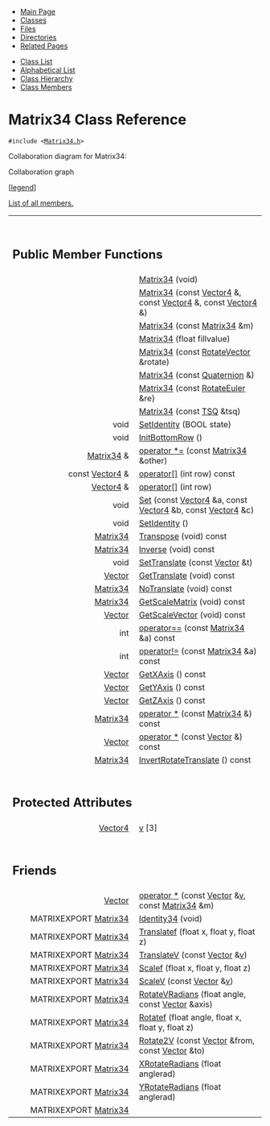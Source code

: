 <div class="tabs">

- [Main Page](index.md)
- <span id="current">[Classes](annotated.md)</span>
- [Files](files.md)
- [Directories](dirs.md)
- [Related Pages](pages.md)

</div>

<div class="tabs">

- [Class List](annotated.md)
- [Alphabetical List](classes.md)
- [Class Hierarchy](hierarchy.md)
- [Class Members](functions.md)

</div>

# Matrix34 Class Reference

`#include <`<a href="Matrix34_8h-source.md" class="el"><code>Matrix34.h</code></a>`>`

Collaboration diagram for Matrix34:

<span class="image placeholder" original-image-src="classMatrix34__coll__graph.gif" original-image-title="" border="0" usemap="#Matrix34__coll__map">Collaboration graph</span>

\[[legend](graph_legend.md)\]

[List of all members.](classMatrix34-members.md)

<table data-border="0" data-cellpadding="0" data-cellspacing="0">
<colgroup>
<col style="width: 50%" />
<col style="width: 50%" />
</colgroup>
<tbody>
<tr>
<td></td>
<td></td>
</tr>
<tr>
<td colspan="2"><br />
&#10;<h2 id="public-member-functions">Public Member Functions</h2></td>
</tr>
<tr>
<td class="memItemLeft" style="text-align: right;" data-nowrap="" data-valign="top"> </td>
<td class="memItemRight" data-valign="bottom"><a href="classMatrix34.md#b7df3480a5b0aefec571740eeba65703" class="el">Matrix34</a> (void)</td>
</tr>
<tr>
<td class="memItemLeft" style="text-align: right;" data-nowrap="" data-valign="top"> </td>
<td class="memItemRight" data-valign="bottom"><a href="classMatrix34.md#a6e8d357b4c9468d22edf4983d5324e6" class="el">Matrix34</a> (const <a href="classVector4.md" class="el">Vector4</a> &amp;, const <a href="classVector4.md" class="el">Vector4</a> &amp;, const <a href="classVector4.md" class="el">Vector4</a> &amp;)</td>
</tr>
<tr>
<td class="memItemLeft" style="text-align: right;" data-nowrap="" data-valign="top"> </td>
<td class="memItemRight" data-valign="bottom"><a href="classMatrix34.md#39ee6fefceb3d81a599efe0ebc4ddf9a" class="el">Matrix34</a> (const <a href="classMatrix34.md" class="el">Matrix34</a> &amp;m)</td>
</tr>
<tr>
<td class="memItemLeft" style="text-align: right;" data-nowrap="" data-valign="top"> </td>
<td class="memItemRight" data-valign="bottom"><a href="classMatrix34.md#dd6ef5d21555392a40bd5a4c63de13f9" class="el">Matrix34</a> (float fillvalue)</td>
</tr>
<tr>
<td class="memItemLeft" style="text-align: right;" data-nowrap="" data-valign="top"> </td>
<td class="memItemRight" data-valign="bottom"><a href="classMatrix34.md#e6e45ccdd56be82cb058490e303a6764" class="el">Matrix34</a> (const <a href="classRotateVector.md" class="el">RotateVector</a> &amp;rotate)</td>
</tr>
<tr>
<td class="memItemLeft" style="text-align: right;" data-nowrap="" data-valign="top"> </td>
<td class="memItemRight" data-valign="bottom"><a href="classMatrix34.md#22fe3675076def08f0392013cacea7e2" class="el">Matrix34</a> (const <a href="classQuaternion.md" class="el">Quaternion</a> &amp;)</td>
</tr>
<tr>
<td class="memItemLeft" style="text-align: right;" data-nowrap="" data-valign="top"> </td>
<td class="memItemRight" data-valign="bottom"><a href="classMatrix34.md#f3b899dc18fdb6fd42b6c279b066c7ed" class="el">Matrix34</a> (const <a href="classRotateEuler.md" class="el">RotateEuler</a> &amp;re)</td>
</tr>
<tr>
<td class="memItemLeft" style="text-align: right;" data-nowrap="" data-valign="top"> </td>
<td class="memItemRight" data-valign="bottom"><a href="classMatrix34.md#2270c00abe385727a594aa8d4bc89d36" class="el">Matrix34</a> (const <a href="classTSQ.md" class="el">TSQ</a> &amp;tsq)</td>
</tr>
<tr>
<td class="memItemLeft" style="text-align: right;" data-nowrap="" data-valign="top">void </td>
<td class="memItemRight" data-valign="bottom"><a href="classMatrix34.md#0a0e176d147b6c7af661b93d25691285" class="el">SetIdentity</a> (BOOL state)</td>
</tr>
<tr>
<td class="memItemLeft" style="text-align: right;" data-nowrap="" data-valign="top">void </td>
<td class="memItemRight" data-valign="bottom"><a href="classMatrix34.md#f0738c4e8f53227f03b0cf659b625304" class="el">InitBottomRow</a> ()</td>
</tr>
<tr>
<td class="memItemLeft" style="text-align: right;" data-nowrap="" data-valign="top"><a href="classMatrix34.md" class="el">Matrix34</a> &amp; </td>
<td class="memItemRight" data-valign="bottom"><a href="classMatrix34.md#b57a2c04a471b23866f63acf6c99727a" class="el">operator *=</a> (const <a href="classMatrix34.md" class="el">Matrix34</a> &amp;other)</td>
</tr>
<tr>
<td class="memItemLeft" style="text-align: right;" data-nowrap="" data-valign="top">const <a href="classVector4.md" class="el">Vector4</a> &amp; </td>
<td class="memItemRight" data-valign="bottom"><a href="classMatrix34.md#c83e70d16af2690580e83e3e308baa56" class="el">operator[]</a> (int row) const</td>
</tr>
<tr>
<td class="memItemLeft" style="text-align: right;" data-nowrap="" data-valign="top"><a href="classVector4.md" class="el">Vector4</a> &amp; </td>
<td class="memItemRight" data-valign="bottom"><a href="classMatrix34.md#f9fe1cb2b05e91781b91213489f0f8ac" class="el">operator[]</a> (int row)</td>
</tr>
<tr>
<td class="memItemLeft" style="text-align: right;" data-nowrap="" data-valign="top">void </td>
<td class="memItemRight" data-valign="bottom"><a href="classMatrix34.md#bde1ab21f6cc9658ef27fd981f9158c4" class="el">Set</a> (const <a href="classVector4.md" class="el">Vector4</a> &amp;a, const <a href="classVector4.md" class="el">Vector4</a> &amp;b, const <a href="classVector4.md" class="el">Vector4</a> &amp;c)</td>
</tr>
<tr>
<td class="memItemLeft" style="text-align: right;" data-nowrap="" data-valign="top">void </td>
<td class="memItemRight" data-valign="bottom"><a href="classMatrix34.md#d59f462f5cf3ab5702c6813842619a2f" class="el">SetIdentity</a> ()</td>
</tr>
<tr>
<td class="memItemLeft" style="text-align: right;" data-nowrap="" data-valign="top"><a href="classMatrix34.md" class="el">Matrix34</a> </td>
<td class="memItemRight" data-valign="bottom"><a href="classMatrix34.md#5634d8f5dbdf22e72677fccda12e43df" class="el">Transpose</a> (void) const</td>
</tr>
<tr>
<td class="memItemLeft" style="text-align: right;" data-nowrap="" data-valign="top"><a href="classMatrix34.md" class="el">Matrix34</a> </td>
<td class="memItemRight" data-valign="bottom"><a href="classMatrix34.md#52f76e697bcd441f768d94a75f9af147" class="el">Inverse</a> (void) const</td>
</tr>
<tr>
<td class="memItemLeft" style="text-align: right;" data-nowrap="" data-valign="top">void </td>
<td class="memItemRight" data-valign="bottom"><a href="classMatrix34.md#708b3b3b8999da237597816d9d535297" class="el">SetTranslate</a> (const <a href="classVector.md" class="el">Vector</a> &amp;t)</td>
</tr>
<tr>
<td class="memItemLeft" style="text-align: right;" data-nowrap="" data-valign="top"><a href="classVector.md" class="el">Vector</a> </td>
<td class="memItemRight" data-valign="bottom"><a href="classMatrix34.md#9d51537b211615615122aaa2eddd119d" class="el">GetTranslate</a> (void) const</td>
</tr>
<tr>
<td class="memItemLeft" style="text-align: right;" data-nowrap="" data-valign="top"><a href="classMatrix34.md" class="el">Matrix34</a> </td>
<td class="memItemRight" data-valign="bottom"><a href="classMatrix34.md#2b1748712a605cdea8efd63a19fcc239" class="el">NoTranslate</a> (void) const</td>
</tr>
<tr>
<td class="memItemLeft" style="text-align: right;" data-nowrap="" data-valign="top"><a href="classMatrix34.md" class="el">Matrix34</a> </td>
<td class="memItemRight" data-valign="bottom"><a href="classMatrix34.md#47a98f3db5918c55c1f9f97bd9af2803" class="el">GetScaleMatrix</a> (void) const</td>
</tr>
<tr>
<td class="memItemLeft" style="text-align: right;" data-nowrap="" data-valign="top"><a href="classVector.md" class="el">Vector</a> </td>
<td class="memItemRight" data-valign="bottom"><a href="classMatrix34.md#573e021e042c84d57d90a02725880580" class="el">GetScaleVector</a> (void) const</td>
</tr>
<tr>
<td class="memItemLeft" style="text-align: right;" data-nowrap="" data-valign="top">int </td>
<td class="memItemRight" data-valign="bottom"><a href="classMatrix34.md#9867b8784fe304cb3a6d78adf089961b" class="el">operator==</a> (const <a href="classMatrix34.md" class="el">Matrix34</a> &amp;a) const</td>
</tr>
<tr>
<td class="memItemLeft" style="text-align: right;" data-nowrap="" data-valign="top">int </td>
<td class="memItemRight" data-valign="bottom"><a href="classMatrix34.md#aba8e7213c48155d705b223ba7220525" class="el">operator!=</a> (const <a href="classMatrix34.md" class="el">Matrix34</a> &amp;a) const</td>
</tr>
<tr>
<td class="memItemLeft" style="text-align: right;" data-nowrap="" data-valign="top"><a href="classVector.md" class="el">Vector</a> </td>
<td class="memItemRight" data-valign="bottom"><a href="classMatrix34.md#de47ca08dac306ef3fc3bec670a913c0" class="el">GetXAxis</a> () const</td>
</tr>
<tr>
<td class="memItemLeft" style="text-align: right;" data-nowrap="" data-valign="top"><a href="classVector.md" class="el">Vector</a> </td>
<td class="memItemRight" data-valign="bottom"><a href="classMatrix34.md#558eaf2afb73de18b7c3af680cb49785" class="el">GetYAxis</a> () const</td>
</tr>
<tr>
<td class="memItemLeft" style="text-align: right;" data-nowrap="" data-valign="top"><a href="classVector.md" class="el">Vector</a> </td>
<td class="memItemRight" data-valign="bottom"><a href="classMatrix34.md#c3333f6ac3cff5098d7d24026186cdc6" class="el">GetZAxis</a> () const</td>
</tr>
<tr>
<td class="memItemLeft" style="text-align: right;" data-nowrap="" data-valign="top"><a href="classMatrix34.md" class="el">Matrix34</a> </td>
<td class="memItemRight" data-valign="bottom"><a href="classMatrix34.md#39b143160532af71c070633523a16e7b" class="el">operator *</a> (const <a href="classMatrix34.md" class="el">Matrix34</a> &amp;) const</td>
</tr>
<tr>
<td class="memItemLeft" style="text-align: right;" data-nowrap="" data-valign="top"><a href="classVector.md" class="el">Vector</a> </td>
<td class="memItemRight" data-valign="bottom"><a href="classMatrix34.md#d35f5856c5a143b96123afe5befee5d3" class="el">operator *</a> (const <a href="classVector.md" class="el">Vector</a> &amp;) const</td>
</tr>
<tr>
<td class="memItemLeft" style="text-align: right;" data-nowrap="" data-valign="top"><a href="classMatrix34.md" class="el">Matrix34</a> </td>
<td class="memItemRight" data-valign="bottom"><a href="classMatrix34.md#632951364224f535b63ffa8b9c7ed431" class="el">InvertRotateTranslate</a> () const</td>
</tr>
<tr>
<td colspan="2"><br />
&#10;<h2 id="protected-attributes">Protected Attributes</h2></td>
</tr>
<tr>
<td class="memItemLeft" style="text-align: right;" data-nowrap="" data-valign="top"><a href="classVector4.md" class="el">Vector4</a> </td>
<td class="memItemRight" data-valign="bottom"><a href="classMatrix34.md#f493789db894265c54fa31d991268ab8" class="el">v</a> [3]</td>
</tr>
<tr>
<td colspan="2"><br />
&#10;<h2 id="friends">Friends</h2></td>
</tr>
<tr>
<td class="memItemLeft" style="text-align: right;" data-nowrap="" data-valign="top"><a href="classVector.md" class="el">Vector</a> </td>
<td class="memItemRight" data-valign="bottom"><a href="classMatrix34.md#840773f9e5364b95d0a623450fa3027e" class="el">operator *</a> (const <a href="classVector.md" class="el">Vector</a> &amp;<a href="structTQAVGouraud.md" class="el">v</a>, const <a href="classMatrix34.md" class="el">Matrix34</a> &amp;m)</td>
</tr>
<tr>
<td class="memItemLeft" style="text-align: right;" data-nowrap="" data-valign="top">MATRIXEXPORT <a href="classMatrix34.md" class="el">Matrix34</a> </td>
<td class="memItemRight" data-valign="bottom"><a href="classMatrix34.md#a9e9d4b367969631692f3073684568ac" class="el">Identity34</a> (void)</td>
</tr>
<tr>
<td class="memItemLeft" style="text-align: right;" data-nowrap="" data-valign="top">MATRIXEXPORT <a href="classMatrix34.md" class="el">Matrix34</a> </td>
<td class="memItemRight" data-valign="bottom"><a href="classMatrix34.md#d2f1ab41a7ee2044dfc0b016d7f62075" class="el">Translatef</a> (float x, float y, float z)</td>
</tr>
<tr>
<td class="memItemLeft" style="text-align: right;" data-nowrap="" data-valign="top">MATRIXEXPORT <a href="classMatrix34.md" class="el">Matrix34</a> </td>
<td class="memItemRight" data-valign="bottom"><a href="classMatrix34.md#d2d3a3c8450ced346e378811824bd194" class="el">TranslateV</a> (const <a href="classVector.md" class="el">Vector</a> &amp;<a href="structTQAVGouraud.md" class="el">v</a>)</td>
</tr>
<tr>
<td class="memItemLeft" style="text-align: right;" data-nowrap="" data-valign="top">MATRIXEXPORT <a href="classMatrix34.md" class="el">Matrix34</a> </td>
<td class="memItemRight" data-valign="bottom"><a href="classMatrix34.md#85ad183cd6e45377da219513d7ac2487" class="el">Scalef</a> (float x, float y, float z)</td>
</tr>
<tr>
<td class="memItemLeft" style="text-align: right;" data-nowrap="" data-valign="top">MATRIXEXPORT <a href="classMatrix34.md" class="el">Matrix34</a> </td>
<td class="memItemRight" data-valign="bottom"><a href="classMatrix34.md#90daeb8672a3c3f34ac377f3b0474d7d" class="el">ScaleV</a> (const <a href="classVector.md" class="el">Vector</a> &amp;<a href="structTQAVGouraud.md" class="el">v</a>)</td>
</tr>
<tr>
<td class="memItemLeft" style="text-align: right;" data-nowrap="" data-valign="top">MATRIXEXPORT <a href="classMatrix34.md" class="el">Matrix34</a> </td>
<td class="memItemRight" data-valign="bottom"><a href="classMatrix34.md#9c8818c91a3780c41e48380281591da0" class="el">RotateVRadians</a> (float angle, const <a href="classVector.md" class="el">Vector</a> &amp;axis)</td>
</tr>
<tr>
<td class="memItemLeft" style="text-align: right;" data-nowrap="" data-valign="top">MATRIXEXPORT <a href="classMatrix34.md" class="el">Matrix34</a> </td>
<td class="memItemRight" data-valign="bottom"><a href="classMatrix34.md#6d9ecae044b2f972995de8fdec41e29f" class="el">Rotatef</a> (float angle, float x, float y, float z)</td>
</tr>
<tr>
<td class="memItemLeft" style="text-align: right;" data-nowrap="" data-valign="top">MATRIXEXPORT <a href="classMatrix34.md" class="el">Matrix34</a> </td>
<td class="memItemRight" data-valign="bottom"><a href="classMatrix34.md#e73d9c69d35f373186e10150139fdbfb" class="el">Rotate2V</a> (const <a href="classVector.md" class="el">Vector</a> &amp;from, const <a href="classVector.md" class="el">Vector</a> &amp;to)</td>
</tr>
<tr>
<td class="memItemLeft" style="text-align: right;" data-nowrap="" data-valign="top">MATRIXEXPORT <a href="classMatrix34.md" class="el">Matrix34</a> </td>
<td class="memItemRight" data-valign="bottom"><a href="classMatrix34.md#0e8a14e7048a862f4a3905a9e7fe0283" class="el">XRotateRadians</a> (float anglerad)</td>
</tr>
<tr>
<td class="memItemLeft" style="text-align: right;" data-nowrap="" data-valign="top">MATRIXEXPORT <a href="classMatrix34.md" class="el">Matrix34</a> </td>
<td class="memItemRight" data-valign="bottom"><a href="classMatrix34.md#6c24d2cf7d82e6cedc87fd9049cf717a" class="el">YRotateRadians</a> (float anglerad)</td>
</tr>
<tr>
<td class="memItemLeft" style="text-align: right;" data-nowrap="" data-valign="top">MATRIXEXPORT <a href="classMatrix34.md" class="el">Matrix34</a> </td>
<td class="memItemRight" data-valign="bottom"><a href="c